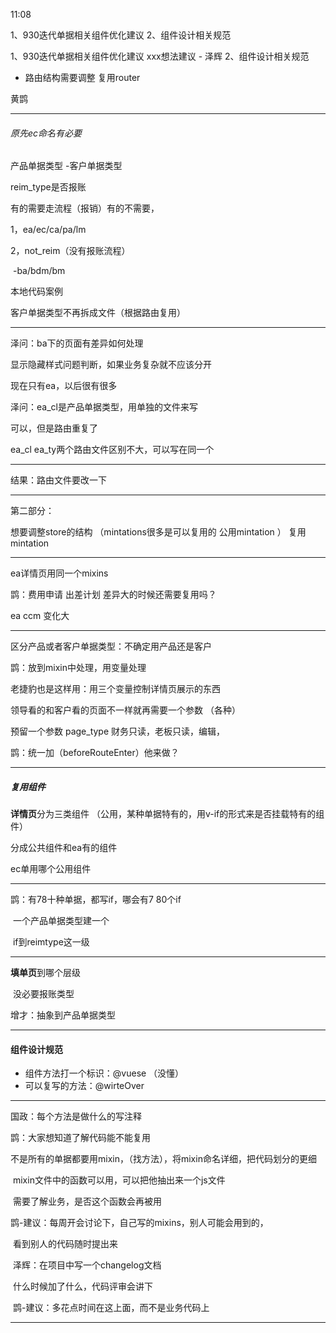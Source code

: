11:08

1、930迭代单据相关组件优化建议
2、组件设计相关规范

1、930迭代单据相关组件优化建议
xxx想法建议 - 泽辉
2、组件设计相关规范



- 路由结构需要调整 复用router



黄鹍

---

###### 原先ec命名有必要

产品单据类型 -客户单据类型

reim_type是否报账

有的需要走流程（报销）有的不需要， 

1，ea/ec/ca/pa/lm

2，not_reim（没有报账流程）

​	-ba/bdm/bm

本地代码案例

客户单据类型不再拆成文件（根据路由复用）

---

泽问：ba下的页面有差异如何处理

显示隐藏样式问题判断，如果业务复杂就不应该分开

现在只有ea，以后很有很多

泽问：ea_cl是产品单据类型，用单独的文件来写

可以，但是路由重复了

ea_cl  ea_ty两个路由文件区别不大，可以写在同一个

-----

结果：路由文件要改一下

---



第二部分：

想要调整store的结构  （mintations很多是可以复用的  公用mintation ） 复用mintation

---

ea详情页用同一个mixins

鹍：费用申请 出差计划  差异大的时候还需要复用吗？

ea ccm  变化大

----

区分产品或者客户单据类型：不确定用产品还是客户

鹍：放到mixin中处理，用变量处理

老捷豹也是这样用：用三个变量控制详情页展示的东西

领导看的和客户看的页面不一样就再需要一个参数  （各种）

预留一个参数 page_type 财务只读，老板只读，编辑，

鹍：统一加（beforeRouteEnter）他来做？



----

##### 复用组件

**详情页**分为三类组件  （公用，某种单据特有的，用v-if的形式来是否挂载特有的组件）

分成公共组件和ea有的组件

ec单用哪个公用组件

---

鹍：有78十种单据，都写if，哪会有7 80个if

​	一个产品单据类型建一个 

​	if到reimtype这一级

----

**填单页**到哪个层级

​		没必要报账类型

增才：抽象到产品单据类型

---

#### 组件设计规范

- 组件方法打一个标识：@vuese （没懂）
- 可以复写的方法：@wirteOver

----

国政：每个方法是做什么的写注释

鹍：大家想知道了解代码能不能复用

​	不是所有的单据都要用mixin，（找方法），将mixin命名详细，把代码划分的更细

​	mixin文件中的函数可以用，可以把他抽出来一个js文件

​	需要了解业务，是否这个函数会再被用

鹍-建议：每周开会讨论下，自己写的mixins，别人可能会用到的，

​				看到别人的代码随时提出来

​			泽辉：在项目中写一个changelog文档

​						什么时候加了什么，代码评审会讲下

​			鹍-建议：多花点时间在这上面，而不是业务代码上

-----